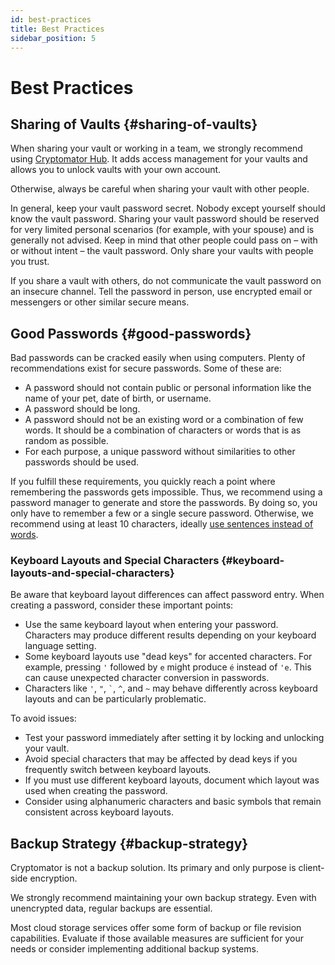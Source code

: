 ```yaml
---
id: best-practices
title: Best Practices
sidebar_position: 5
---
```


# Best Practices

## Sharing of Vaults {#sharing-of-vaults}

When sharing your vault or working in a team, we strongly recommend using [Cryptomator Hub](https://cryptomator.org/for-teams/).
It adds access management for your vaults and allows you to unlock vaults with your own account.

Otherwise, always be careful when sharing your vault with other people.

In general, keep your vault password secret.
Nobody except yourself should know the vault password.
Sharing your vault password should be reserved for very limited personal scenarios (for example, with your spouse) and is generally not advised.
Keep in mind that other people could pass on – with or without intent – the vault password.
Only share your vaults with people you trust.

If you share a vault with others, do not communicate the vault password on an insecure channel.
Tell the password in person, use encrypted email or messengers or other similar secure means.

## Good Passwords {#good-passwords}

Bad passwords can be cracked easily when using computers.
Plenty of recommendations exist for secure passwords.
Some of these are:

* A password should not contain public or personal information like the name of your pet, date of birth, or username.
* A password should be long.
* A password should not be an existing word or a combination of few words. It should be a combination of characters or words that is as random as possible.
* For each purpose, a unique password without similarities to other passwords should be used.

If you fulfill these requirements, you quickly reach a point where remembering the passwords gets impossible.
Thus, we recommend using a password manager to generate and store the passwords.
By doing so, you only have to remember a few or a single secure password.
Otherwise, we recommend using at least 10 characters, ideally [use sentences instead of words](https://xkcd.com/936/).

### Keyboard Layouts and Special Characters {#keyboard-layouts-and-special-characters}

Be aware that keyboard layout differences can affect password entry. When creating a password, consider these important points:

* Use the same keyboard layout when entering your password. Characters may produce different results depending on your keyboard language setting.
* Some keyboard layouts use "dead keys" for accented characters. For example, pressing `'` followed by `e` might produce `é` instead of `'e`. This can cause unexpected character conversion in passwords.
* Characters like `'`, `"`, `` ` ``, `^`, and `~` may behave differently across keyboard layouts and can be particularly problematic.

To avoid issues:

* Test your password immediately after setting it by locking and unlocking your vault.
* Avoid special characters that may be affected by dead keys if you frequently switch between keyboard layouts.
* If you must use different keyboard layouts, document which layout was used when creating the password.
* Consider using alphanumeric characters and basic symbols that remain consistent across keyboard layouts.

## Backup Strategy {#backup-strategy}

Cryptomator is not a backup solution.
Its primary and only purpose is client-side encryption.

We strongly recommend maintaining your own backup strategy.
Even with unencrypted data, regular backups are essential.

Most cloud storage services offer some form of backup or file revision capabilities.
Evaluate if those available measures are sufficient for your needs or consider implementing additional backup systems.
